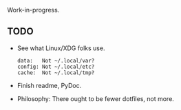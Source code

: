 Work-in-progress.

TODO
----
 -  See what Linux/XDG folks use.

        data:   Not ~/.local/var?
        config: Not ~/.local/etc?
        cache:  Not ~/.local/tmp?
 - Finish readme, PyDoc.
 - Philosophy: There ought to be fewer dotfiles, not more.
